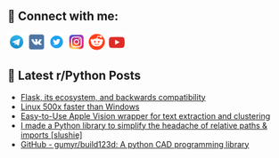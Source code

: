 ## 🔎 Connect with me:
[<img src="https://github.com/bullbesh/bullbesh/blob/main/images/Telegram.png" width="32" height="32" />](https://t.me/bullbesh)
[<img src="https://github.com/bullbesh/bullbesh/blob/main/images/VK.png" width="32" height="32" />](https://vk.com/bullbesh)
[<img src="https://github.com/bullbesh/bullbesh/blob/main/images/Twitter.png" width="32" height="32" />](https://twitter.com/bullbesh1)
[<img src="https://github.com/bullbesh/bullbesh/blob/main/images/Instagram.png" width="32" height="32" />](https://www.instagram.com/bullbesh)
[<img src="https://github.com/bullbesh/bullbesh/blob/main/images/Reddit.png" width="32" height="32" />](https://www.reddit.com/user/bullbesh)
[<img src="https://github.com/bullbesh/bullbesh/blob/main/images/YouTube.png" width="32" height="32" />](https://www.youtube.com/channel/UCtfjRs6uzgq5mfm8S06WTcg)

## 📕 Latest r/Python Posts
<!-- BLOG-POST-LIST:START -->
- [Flask, its ecosystem, and backwards compatibility](https://www.reddit.com/r/Python/comments/17cj3hw/flask_its_ecosystem_and_backwards_compatibility/)
- [Linux 500x faster than Windows](https://www.reddit.com/r/Python/comments/17chsqi/linux_500x_faster_than_windows/)
- [Easy-to-Use Apple Vision wrapper for text extraction and clustering](https://www.reddit.com/r/Python/comments/17chjwh/easytouse_apple_vision_wrapper_for_text/)
- [I made a Python library to simplify the headache of relative paths &amp; imports [slushie]](https://www.reddit.com/r/Python/comments/17cfx7u/i_made_a_python_library_to_simplify_the_headache/)
- [GitHub - gumyr/build123d: A python CAD programming library](https://www.reddit.com/r/Python/comments/17ceczl/github_gumyrbuild123d_a_python_cad_programming/)
<!-- BLOG-POST-LIST:END -->
